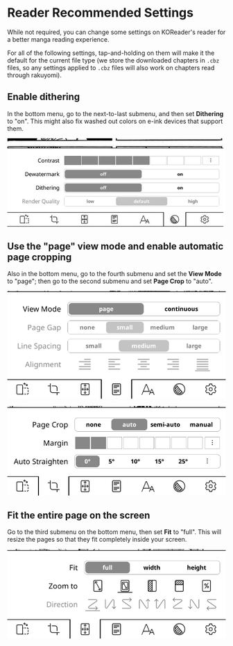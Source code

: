# Reader Recommended Settings

While not required, you can change some settings on KOReader's reader for a better manga reading experience.

For all of the following settings, tap-and-holding on them will make it the default for the current file type (we store the downloaded chapters in `.cbz` files, so any settings applied to `.cbz` files will also work on chapters read through rakuyomi).

## Enable dithering

In the bottom menu, go to the next-to-last submenu, and then set **Dithering** to "on". This might also fix washed out colors on e-ink devices that support them.

<div align="center">

![Dithering](./images/dithering.png)

</div>

## Use the "page" view mode and enable automatic page cropping

Also in the bottom menu, go to the fourth submenu and set the **View Mode** to "page"; then go to the second submenu and set **Page Crop** to "auto".

<div align="center">

![View mode](./images/view-mode.png)

![Page crop](./images/page-crop.png)

</div>

## Fit the entire page on the screen

Go to the third submenu on the bottom menu, then set **Fit** to "full". This will resize the pages so that they fit completely inside your screen. 

<div align="center">

![Fit](./images/fit.png)

</div>
